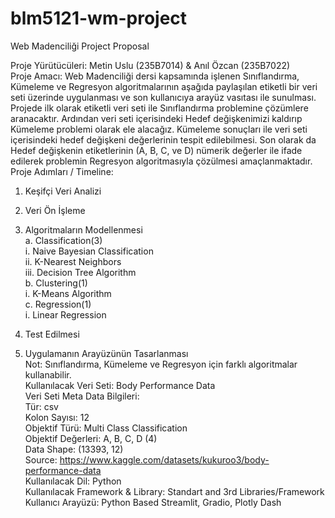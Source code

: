 # blm5121-wm-project

Web Madenciliği Project Proposal <br>

Proje Yürütücüleri: Metin Uslu (235B7014) & Anıl Özcan (235B7022) <br>
Proje Amacı: Web Madenciliği dersi kapsamında işlenen Sınıflandırma, Kümeleme ve Regresyon
algoritmalarının aşağıda paylaşılan etiketli bir veri seti üzerinde uygulanması ve son kullanıcıya arayüz
vasıtası ile sunulması. Projede ilk olarak etiketli veri seti ile Sınıflandırma problemine çözümlere
aranacaktır. Ardından veri seti içerisindeki Hedef değişkenimizi kaldırıp Kümeleme problemi olarak ele
alacağız. Kümeleme sonuçları ile veri seti içerisindeki hedef değişkeni değerlerinin tespit edilebilmesi.
Son olarak da Hedef değişkenin etiketlerinin (A, B, C, ve D) nümerik değerler ile ifade edilerek
problemin Regresyon algoritmasıyla çözülmesi amaçlanmaktadır. <br>
Proje Adımları / Timeline: <br>
1. Keşifçi Veri Analizi <br>
2. Veri Ön İşleme <br>
3. Algoritmaların Modellenmesi <br>
a. Classification(3) <br>
i. Naive Bayesian Classification <br>
ii. K-Nearest Neighbors <br>
iii. Decision Tree Algorithm <br>
b. Clustering(1) <br>
i. K-Means Algorithm <br>
c. Regression(1) <br>
i. Linear Regression <br>

4. Test Edilmesi <br>
5. Uygulamanın Arayüzünün Tasarlanması <br>
Not: Sınıflandırma, Kümeleme ve Regresyon için farklı algoritmalar kullanabilir. <br>
Kullanılacak Veri Seti: Body Performance Data <br>
Veri Seti Meta Data Bilgileri: <br>
Tür: csv <br>
Kolon Sayısı: 12 <br>
Objektif Türü: Multi Class Classification <br>
Objektif Değerleri: A, B, C, D (4) <br>
Data Shape: (13393, 12) <br>
Source: https://www.kaggle.com/datasets/kukuroo3/body-performance-data <br>
Kullanılacak Dil: Python <br>
Kullanılacak Framework & Library: Standart and 3rd Libraries/Framework <br>
Kullanıcı Arayüzü: Python Based Streamlit, Gradio, Plotly Dash <br>

